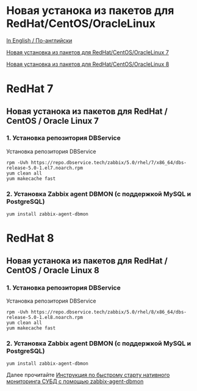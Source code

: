 # Новая устанока из пакетов для RedHat/CentOS/OracleLinux

[In English / По-английски](RHELINSTALL.md)

[Новая установка из пакетов для RedHat/CentOS/OracleLinux 7](#redhat-7)

[Новая установка из пакетов для RedHat/CentOS/OracleLinux 8](#redhat-8)

# RedHat 7
## Новая устанока из пакетов для RedHat / CentOS / Oracle Linux 7

### 1. Установка репозитория DBService

Установка репозитория DBService

~~~~
rpm -Uvh https://repo.dbservice.tech/zabbix/5.0/rhel/7/x86_64/dbs-release-5.0-1.el7.noarch.rpm
yum clean all
yum makecache fast
~~~~

### 2. Установка Zabbix agent DBMON (с поддержкой MySQL и PostgreSQL)

~~~~
yum install zabbix-agent-dbmon
~~~~

# RedHat 8
## Новая устанока из пакетов для RedHat / CentOS / Oracle Linux 8

### 1. Установка репозитория DBService

Установка репозитория DBService

~~~~
rpm -Uvh https://repo.dbservice.tech/zabbix/5.0/rhel/8/x86_64/dbs-release-5.0-1.el8.noarch.rpm
yum clean all
yum makecache fast
~~~~

### 2. Установка Zabbix agent DBMON (с поддержкой MySQL и PostgreSQL)

~~~~
yum install zabbix-agent-dbmon
~~~~

Далее прочитайте [Инструкция по быстрому старту нативного мониторинга СУБД с помощью zabbix-agent-dbmon](HOWTO_START_DBMON.ru.md)
